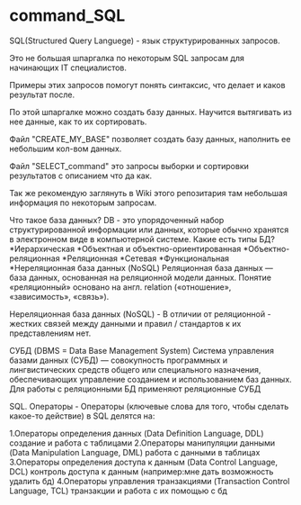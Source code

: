 # command_SQL
SQL(Structured Query Languege) - язык структурированных запросов.


Это не большая шпаргалка по некоторым SQL запросам для начинающих IT специалистов. 

Примеры этих запросов помогут понять синтаксис, что делает и каков результат после.

По этой шпаргалке можно создать базу данных. Научится вытягивать из нее данные, как то их сортировать.

Файл "CREATE_MY_BASE" позволяет создать базу данных, наполнить ее небольшим кол-вом данных.

Файл "SELECT_command" это запросы выборки и сортировки результатов с описанием что да как.

Так же рекомендую заглянуть в Wiki этого репозитария там небольшая информация по некоторым запросам.

Что такое база данных?
DB - это упорядоченный набор структурированной информации или данных, которые обычно хранятся в электронном виде в компьютерной системе.
Какие есть типы БД?
*Иерархическая
*Объектная и объектно-ориентированная
*Объектно-реляционная
*Реляционная
*Сетевая
*Функциональная
*Нереляционная база данных (NoSQL)
Реляционная база данных — база данных, основанная на реляционной модели данных.
Понятие «реляционный» основано на англ. relation («отношение», «зависимость», «связь»). 

Нереляционная база данных (NoSQL) - В отличии от реляционной - жестких связей между данными и правил / стандартов к их представлениям нет.

СУБД (DBMS = Data Base Management System)
Система управления базами данных (СУБД) — совокупность программных и лингвистических средств общего или специального назначения, обеспечивающих управление созданием и использованием баз данных.
Для работы с реляционными БД применяют реляционные СУБД

SQL. Операторы - Операторы (ключевые слова для того, чтобы сделать какое-то действие) в SQL делятся на:

1.Операторы определения данных (Data Definition Language, DDL)
создание и работа с таблицами
2.Операторы манипуляции данными (Data Manipulation Language, DML)
работа с данными в таблицах
3.Операторы определения доступа к данным (Data Control Language, DCL)
контроль доступа к данным (например:мне дать возможность удалить бд)
4.Операторы управления транзакциями (Transaction Control Language, TCL)
транзакции и работа с их помощью с бд




